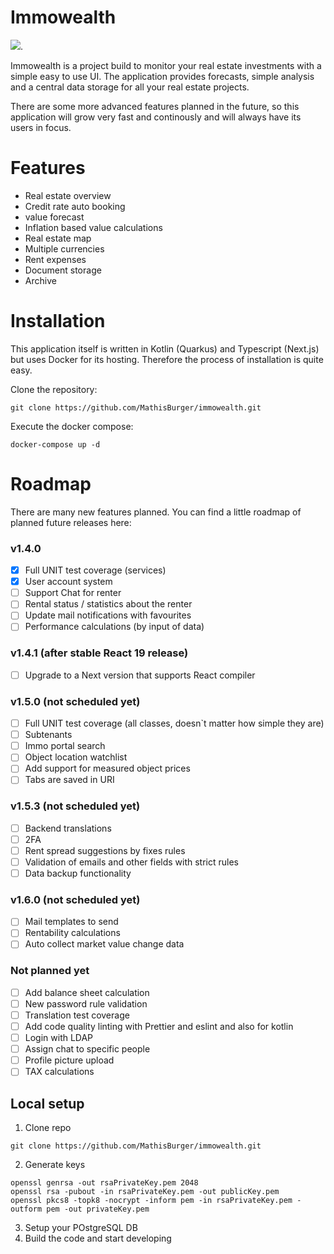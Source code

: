 # Immowealth
[![](https://tokei.rs/b1/github/MathisBurger/immowealth?category=lines)](https://github.com/XAMPPRocky/tokei).

Immowealth is a project build to monitor your real estate investments
with a simple easy to use UI. The application provides forecasts, simple analysis 
and a central data storage for all your real estate projects.

There are some more advanced features planned in the future, so this application will
grow very fast and continously and will always have its users in focus. 

# Features

- Real estate overview
- Credit rate auto booking
- value forecast
- Inflation based value calculations
- Real estate map
- Multiple currencies
- Rent expenses
- Document storage
- Archive


# Installation

This application itself is written in Kotlin (Quarkus) and Typescript (Next.js) but uses Docker for its hosting.
Therefore the process of installation is quite easy. 

Clone the repository:
```shell
git clone https://github.com/MathisBurger/immowealth.git
```

Execute the docker compose:
```shell
docker-compose up -d
```

# Roadmap

There are many new features planned. You can find a little roadmap of planned future releases here:

### v1.4.0
- [x] Full UNIT test coverage (services)
- [x] User account system
- [ ] Support Chat for renter
- [ ] Rental status / statistics about the renter
- [ ] Update mail notifications with favourites
- [ ] Performance calculations (by input of data)

### v1.4.1 (after stable React 19 release)
- [ ] Upgrade to a Next version that supports React compiler

### v1.5.0 (not scheduled yet)
- [ ] Full UNIT test coverage (all classes, doesn`t matter how simple they are)
- [ ] Subtenants
- [ ] Immo portal search
- [ ] Object location watchlist
- [ ] Add support for measured object prices
- [ ] Tabs are saved in URI

### v1.5.3 (not scheduled yet)
- [ ] Backend translations
- [ ] 2FA
- [ ] Rent spread suggestions by fixes rules
- [ ] Validation of emails and other fields with strict rules
- [ ] Data backup functionality

### v1.6.0 (not scheduled yet)
- [ ] Mail templates to send
- [ ] Rentability calculations
- [ ] Auto collect market value change data

### Not planned yet
- [ ] Add balance sheet calculation
- [ ] New password rule validation
- [ ] Translation test coverage
- [ ] Add code quality linting with Prettier and eslint and also for kotlin
- [ ] Login with LDAP
- [ ] Assign chat to specific people
- [ ] Profile picture upload
- [ ] TAX calculations

## Local setup

1. Clone repo
```shell
git clone https://github.com/MathisBurger/immowealth.git
```
2. Generate keys

```shell
openssl genrsa -out rsaPrivateKey.pem 2048
openssl rsa -pubout -in rsaPrivateKey.pem -out publicKey.pem
openssl pkcs8 -topk8 -nocrypt -inform pem -in rsaPrivateKey.pem -outform pem -out privateKey.pem
```
3. Setup your POstgreSQL DB
4. Build the code and start developing

